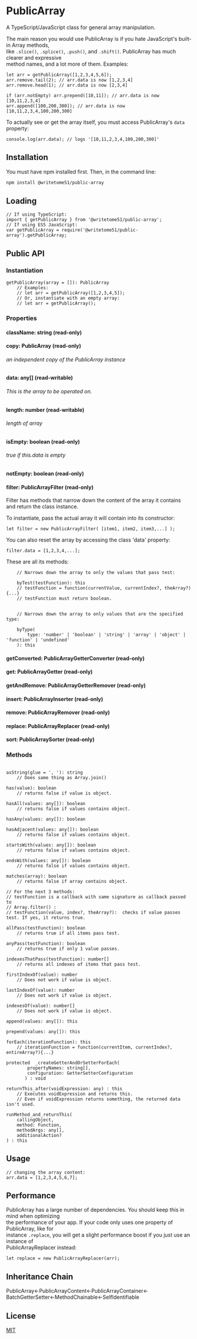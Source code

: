 # PublicArray

A TypeScript/JavaScript class for general array manipulation.

The main reason you would use PublicArray is if you hate JavaScript's built-in Array methods,  
like `.slice()`, `.splice()`, `.push()`, and `.shift()`.  PublicArray has much clearer and expressive   
method names, and a lot more of them.  Examples:
```
let arr = getPublicArray([1,2,3,4,5,6]);
arr.remove.tail(2); // arr.data is now [1,2,3,4]
arr.remove.head(1); // arr.data is now [2,3,4]

if (arr.notEmpty) arr.prepend([10,11]); // arr.data is now [10,11,2,3,4]
arr.append([100,200,300]); // arr.data is now [10,11,2,3,4,100,200,300]
```
To actually see or get the array itself, you must access PublicArray's `data` property:

`console.log(arr.data); // logs '[10,11,2,3,4,100,200,300]' `

## Installation

You must have npm installed first.  Then, in the command line:

```bash
npm install @writetome51/public-array
```

## Loading
```
// If using TypeScript:
import { getPublicArray } from '@writetome51/public-array';
// If using ES5 JavaScript:
var getPublicArray = require('@writetome51/public-array').getPublicArray;
```


## Public API


### Instantiation
```
getPublicArray(array = []): PublicArray
    // Examples:
    // let arr = getPublicArray([1,2,3,4,5]);
    // Or, instantiate with an empty array:
    // let arr = getPublicArray();

```

### Properties

#### className: string (read-only)

#### copy: PublicArray (read-only)  
###### an independent copy of the PublicArray instance

#### data: any[] (read-writable)  
###### This is the array to be operated on.

#### length: number (read-writable) 
###### length of array

#### isEmpty: boolean (read-only) 
###### true if this.data is empty

#### notEmpty: boolean (read-only)

#### filter: PublicArrayFilter (read-only)
Filter has methods that narrow down the content of the array it contains  
and return the class instance.

To instantiate, pass the actual array it will contain into its constructor:

    let filter = new PublicArrayFilter( [item1, item2, item3,...] );

You can also reset the array by accessing the class 'data' property:

    filter.data = [1,2,3,4,...];

These are all its methods:

        // Narrows down the array to only the values that pass test:

        byTest(testFunction): this
        // testFunction = function(currentValue, currentIndex?, theArray?){...}
        // testFunction must return boolean.


        // Narrows down the array to only values that are the specified type:

        byType(
    	    type: 'number' | 'boolean' | 'string' | 'array' | 'object' | 'function' | 'undefined'
        ): this


#### getConverted: PublicArrayGetterConverter (read-only)
 
#### get: PublicArrayGetter (read-only)
 
#### getAndRemove: PublicArrayGetterRemover (read-only)
 
#### insert: PublicArrayInserter (read-only)
 
#### remove: PublicArrayRemover (read-only)
 
#### replace: PublicArrayReplacer (read-only)
 
#### sort: PublicArraySorter (read-only)


### Methods

```

asString(glue = ', '): string
    // Does same thing as Array.join()
	
has(value): boolean
    // returns false if value is object.
	
hasAll(values: any[]): boolean
    // returns false if values contains object.
	
hasAny(values: any[]): boolean
	
hasAdjacent(values: any[]): boolean
    // returns false if values contains object.
    
startsWith(values: any[]): boolean
    // returns false if values contains object.

endsWith(values: any[]): boolean
    // returns false if values contains object.

matches(array): boolean
    // returns false if array contains object.

// For the next 3 methods:
// testFunction is a callback with same signature as callback passed to
// Array.filter() :
// testFunction(value, index?, theArray?):  checks if value passes test. If yes, it returns true.

allPass(testFunction): boolean
    // returns true if all items pass test.

anyPass(testFunction): boolean
    // returns true if only 1 value passes.

indexesThatPass(testFunction): number[]
    // returns all indexes of items that pass test.

firstIndexOf(value): number
    // Does not work if value is object.

lastIndexOf(value): number
    // Does not work if value is object.

indexesOf(value): number[]
    // Does not work if value is object.

append(values: any[]): this

prepend(values: any[]): this

forEach(iterationFunction): this
    // iterationFunction = function(currentItem, currentIndex?, entireArray?){...}

protected  _createGetterAndOrSetterForEach(
		propertyNames: string[],
		configuration: GetterSetterConfiguration
	   ) : void 
	   
returnThis_after(voidExpression: any) : this
    // Executes voidExpression and returns this.
    // Even if voidExpression returns something, the returned data isn't used.

runMethod_and_returnThis(
    callingObject, 
    method: Function, 
    methodArgs: any[], 
    additionalAction?
) : this
```



## Usage

```
// changing the array content:
arr.data = [1,2,3,4,5,6,7];

```

## Performance

PublicArray has a large number of dependencies.  You should keep this in mind when optimizing  
the performance of your app. If your code only uses one property of PublicArray, like for  
instance `.replace`, you will get a slight performance boost if you just use an instance of  
PublicArrayReplacer instead:
```
let replace = new PublicArrayReplacer(arr);
```
## Inheritance Chain

PublicArray<-PublicArrayContent<-PublicArrayContainer<-BatchGetterSetter<-MethodChainable<-SelfIdentifiable


## License
[MIT](https://choosealicense.com/licenses/mit/)